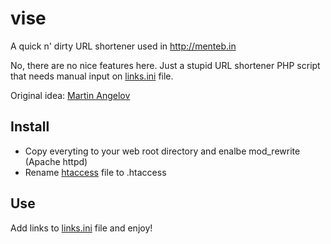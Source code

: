 # vise
A quick n' dirty URL shortener used in http://menteb.in

No, there are no nice features here. Just a stupid URL shortener PHP script that needs
manual input on [links.ini](links.ini) file.

Original idea: [Martin Angelov](http://tutorialzine.com/2013/12/quick-tip-create-a-simple-url-shortener-with-10-lines-of-php/)

## Install

* Copy everyting to your web root directory and enalbe mod_rewrite (Apache httpd)
* Rename [htaccess](htaccess) file to .htaccess

## Use

Add links to [links.ini](links.ini) file and enjoy!
